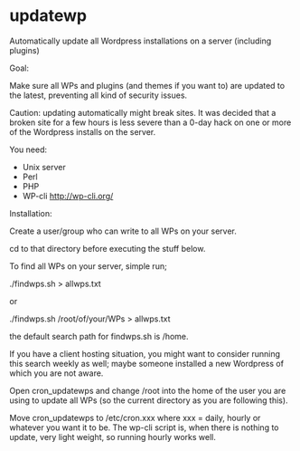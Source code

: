 updatewp
========

Automatically update all Wordpress installations on a server (including plugins) 

Goal: 

Make sure all WPs and plugins (and themes if you want to) are updated to the latest, preventing all kind of security issues. 

Caution: updating automatically might break sites. It was decided that a broken site for a few hours is less severe than a 0-day hack on one or more of the Wordpress installs on the server. 

You need: 

- Unix server
- Perl
- PHP 
- WP-cli http://wp-cli.org/

Installation: 

Create a user/group who can write to all WPs on your server. 

cd to that directory before executing the stuff below. 

To find all WPs on your server, simple run; 

./findwps.sh > allwps.txt

or 

./findwps.sh /root/of/your/WPs > allwps.txt

the default search path for findwps.sh is /home.

If you have a client hosting situation, you might want to consider running this search weekly as well; maybe someone installed a new Wordpress of which you are not aware. 

Open cron_updatewps and change /root into the home of the user you are using to update all WPs (so the current directory as you are following this). 

Move cron_updatewps to /etc/cron.xxx where xxx = daily, hourly or whatever you want it to be. The wp-cli script is, when there is nothing to update, very light weight, so running hourly works well. 


